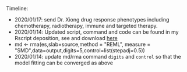 

Timeline: 
* 2020/01/17: send Dr. Xiong drug response phenotypes including chemotherapy, radiotherapy, immune and targeted therapy.
*  2020/01/14: Updated script, command and code can be found in my Rscript deposition, see and download [here](https://github.com/Shicheng-Guo/GscRbasement/blob/master/TcGaOverallDGEmeta.R)
*  md <- rma(es,slab=source,method = "REML", measure = "SMD",data=output,digits=5,control=list(stepadj=0.5))
*  2020/01/14: update md/rma command `digits` and `control` so that the model fitting can be converged as above
